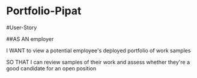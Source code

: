 # Portfolio-Pipat

#User-Story

##AS AN employer

I WANT to view a potential employee's deployed portfolio of work samples

SO THAT I can review samples of their work and assess whether they're a good candidate for an open position

